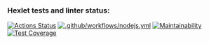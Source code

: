 ### Hexlet tests and linter status:
[![Actions Status](https://github.com/KudesnikRaf/fullstack-javascript-project-4/actions/workflows/hexlet-check.yml/badge.svg)](https://github.com/KudesnikRaf/fullstack-javascript-project-4/actions)
[![.github/workflows/nodejs.yml](https://github.com/KudesnikRaf/fullstack-javascript-project-4/actions/workflows/nodejs.yml/badge.svg)](https://github.com/KudesnikRaf/fullstack-javascript-project-4/actions/workflows/nodejs.yml)
[![Maintainability](https://api.codeclimate.com/v1/badges/af4c6836f36cd9480ab3/maintainability)](https://codeclimate.com/github/KudesnikRaf/fullstack-javascript-project-4/maintainability)
[![Test Coverage](https://api.codeclimate.com/v1/badges/af4c6836f36cd9480ab3/test_coverage)](https://codeclimate.com/github/KudesnikRaf/fullstack-javascript-project-4/test_coverage)
